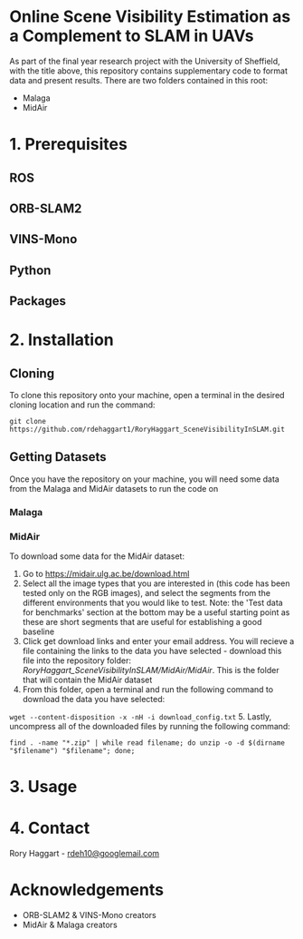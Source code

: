 # Online Scene Visibility Estimation as a Complement to SLAM in UAVs
As part of the final year research project with the University of Sheffield, with the title above, this repository contains supplementary code
to format data and present results. There are two folders contained in this root:
- Malaga
- MidAir


# 1. Prerequisites 
## ROS
## ORB-SLAM2
## VINS-Mono
## Python
## Packages

# 2. Installation
## Cloning
To clone this repository onto your machine, open a terminal in the desired cloning location and run the command:

`git clone https://github.com/rdehaggart1/RoryHaggart_SceneVisibilityInSLAM.git`

## Getting Datasets
Once you have the repository on your machine, you will need some data from the Malaga and MidAir datasets to run the code on
### Malaga

### MidAir
To download some data for the MidAir dataset:
1. Go to https://midair.ulg.ac.be/download.html
2. Select all the image types that you are interested in (this code has been tested only on the RGB images), and select the segments from the different environments that you would like to test. Note: the 'Test data for benchmarks' section at the bottom may be a useful starting point as these are short segments that are useful for establishing a good baseline
3. Click get download links and enter your email address. You will recieve a file containing the links to the data you have selected - download this file into the repository folder: <i>RoryHaggart_SceneVisibilityInSLAM/MidAir/MidAir</i>. This is the folder that will contain the MidAir dataset
4. From this folder, open a terminal and run the following command to download the data you have selected:

`wget --content-disposition -x -nH -i download_config.txt`
5. Lastly, uncompress all of the downloaded files by running the following command:

`find . -name "*.zip" | while read filename; do unzip -o -d $(dirname "$filename") "$filename"; done;`


# 3. Usage

# 4. Contact
Rory Haggart - [rdeh10@googlemail.com](mailto:rdeh10@googlemail.com)

# Acknowledgements
- ORB-SLAM2 & VINS-Mono creators
- MidAir & Malaga creators

